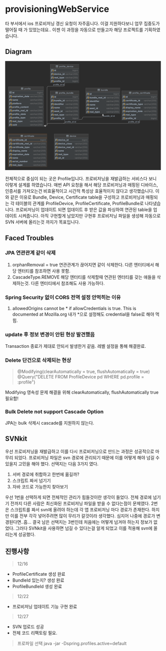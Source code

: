 # provisioningWebService
타 부서에서 ios 프로비저닝 갱신 요청이 자주옵니다. 이걸 지원하다보니 업무 집중도가 떨어질 때 가 있었는데요.. 이젠 이 과정을 자동으로 만들고자 해당 프로젝트를 기획하였습니다.

## Diagram

![Diagram](TableDiagram.png)


전체적으로 중심이 되는 곳은 Profile입니다. 프로비저닝을 재발급하는 서비스다 보니 이렇게 설계를 하였습니다.
매번 API 요청을 해서 해당 프로비저닝과 매핑된 디바이스, 인증서를 가져오는건 비효율적이고 시간적 특성상 효율적이지 않다고 생각했습니다.
이와 같은 이유로 Bundle, Device, Certificate table을 구성하고 프로비저닝과 매핑되는 각 테이블의 관계를
ProfileDevice, ProfileCertificate, ProfileBundle로 나타냈습니다.
프로비저닝이 업데이트 되면 업데이트 후 받은 값을 파싱하여 연관된 table을 업데이트 시켜줍니다.
아직 구현할게 남았지만 구현후 프로비저닝 파일을 생성해 자동으로 SVN 서버에 올리는것 까지가 목표입니다.


## Faced Troubles

### JPA 연관관계 같이 삭제
1. orphanRemoval = true 연관관계가 끊어지면 같이 삭제한다. 다른 엔터티에서 해당 엔터티를 참조하면 사용 못함.
2. CascadeType.REMOVE 해당 엔터티를 삭제할때 연관된 엔터티를 갖는 애들을 삭제하는것. 다른 엔터티에서 참조해도 사용 가능하다.


### Spring Security 없이 CORS 전역 설정 안먹히는 이유
1. allowedOrigins cannot be * if allowCredentials is true. This is documented at Mozilla.org
내가 *으로 설정해도 credential을 false로 해야 먹힘.

### update 후 정보 변경이 안된 현상 발견했음
Transaction 종료가 제대로 안되서 발생한거 같음.
레벨 설정을 통해 해결완료.

### Delete 단건으로 삭제되는 현상
>@Modifying(clearAutomatically = true, flushAutomatically = true)
@Query("DELETE FROM ProfileDevice pd WHERE pd.profile = :profile")

Modifying 영속성 문제 해결을 위해 clearAutomatically, flushAutomatically true 필요함!


### Bulk Delete not support Cascade Option
JPA는 bulk 삭제시 cascade를 지원하지 않는다.



## SVNkit
우선 프로비저닝을 재발급하고 이를 다시 프로비저닝으로 만드는 과정은 성공적으로 마무리 되었다.
프로비저닝 파일은 svn 경로에 관리되기 때문에 이를 어떻게 해야 넘길 수 있을지 고민을 해야 했다.
선택지는 다음 3가지 였다.
1. 서버 경로에 취합하고 한번에 옮길까?
2. 스크립트 짜서 넘기기
3. 자바 코드로 가능한지 찾아보기

우선 1번을 선택하게 되면 전체적인 관리가 힘들것이란 생각이 들었다. 전체 경로에 넘기기 전까지
다른 사람은 최신화된 프로비저닝 파일을 받을 수 없다는점이 문제였다.
2번은 스크립트를 짜서 svn에 올려야 하는데 각 앱 프로비저닝 마다 경로가 존재한다. 하지만 이를 전부 각각
넣어주려면 많이 무리가 갈것이라 생각했다. 심지어 나중에 경로가 변경된다면..흠...
결국 남은 선택지는 3번인데 처음에는 어떻게 넘겨야 하는지 정보가 없었다.
그러다 SVNkit을 사용하면 넘길 수 있다는걸 알게 되었고 이를 적용해 svn에 올리는게 성공했다.

## 진행사항 
>12/16
- ProfileCertificate 생성 완료
- BundleId 있는지? 생성 완료
- ProfileBundleId 생성 완료
>12/22
- 프로비저닝 업데이트 기능 구현 완료
>12/27
- SVN 업로드 성공
- 전체 코드 리팩토링 필요.


> 프로파일 선택
> java -jar -Dspring.profiles.active=default